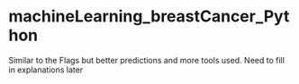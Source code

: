 # machineLearning_breastCancer_Python
Similar to the Flags but better predictions and more tools used. Need to fill in explanations later
